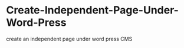 Create-Independent-Page-Under-Word-Press
========================================

create an independent page under word press CMS
